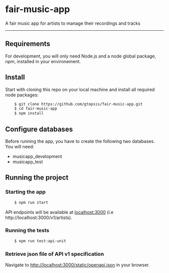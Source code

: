 # fair-music-app
A fair music app for artists to manage their recordings and tracks

---
## Requirements

For development, you will only need Node.js and a node global package, npm, installed in your environement.
## Install

Start with cloning this repo on your local machine and install all required node packages:

```sh
    $ git clone https://github.com/gtopsis/fair-music-app.git
    $ cd fair-music-app
    $ npm install
```
## Configure databases

Before running the app, you have to create the following two databases. You will need:

- musicapp_development
- musicapp_test

## Running the project

### Starting the app

```sh
    $ npm run start
```

API endpoints will be available at [localhost:3000](localhost:3000) (i.e http://localhost:3000/v1/artists).

### Running the tests

```sh
    $ npm run test:api-unit
```

### Retrieve json file of API v1 specification

Navigate to [http://localhost:3000/static/openapi.json](http://localhost:3000/static/openapi.json) in your browser.